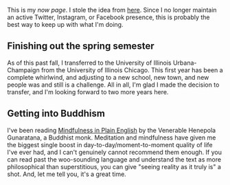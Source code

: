 
This is my *now page*. I stole the idea from [here](https://nownownow.com/about). Since I no longer maintain an active Twitter, Instagram, or Facebook presence, this is probably the best way to keep up with what I'm doing.

## Finishing out the spring semester
As of this past fall, I transferred to the University of Illinois Urbana-Champaign from the University of Illinois Chicago. This first year has been a complete whirlwind, and adjusting to a new school, new town, and new people was and still is a challenge. All in all, I'm glad I made the decision to transfer, and I'm looking forward to two more years here.

## Getting into Buddhism
I've been reading [Mindfulness in Plain English](https://www.vipassana.com/meditation/mindfulness_in_plain_english.html) by the Venerable Henepola Gunaratana, a Buddhist monk. Meditation and mindfulness have given me the biggest single boost in day-to-day/moment-to-moment quality of life I've ever had, and I can't genuinely cannot recommend them enough. If you can read past the woo-sounding language and understand the text as more philosophical than superstitious, you can give "seeing reality as it truly is" a shot. And, let me tell you, it's a great time.